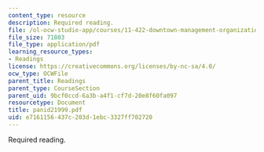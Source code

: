 ```yaml
---
content_type: resource
description: Required reading.
file: /ol-ocw-studio-app/courses/11-422-downtown-management-organizations-fall-2006/e7161156437c203d1ebc3327ff702720_panid21999.pdf
file_size: 71803
file_type: application/pdf
learning_resource_types:
- Readings
license: https://creativecommons.org/licenses/by-nc-sa/4.0/
ocw_type: OCWFile
parent_title: Readings
parent_type: CourseSection
parent_uid: 9bcf0ccd-6a3b-a4f1-cf7d-20e8f60fa097
resourcetype: Document
title: panid21999.pdf
uid: e7161156-437c-203d-1ebc-3327ff702720
---
```

Required reading.